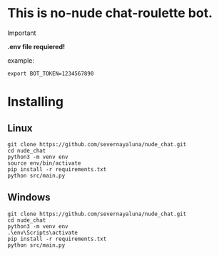 # This is no-nude chat-roulette bot.

> [!IMPORTANT]
> **.env file requiered!**
> 
> example:
> ```
> export BOT_TOKEN=1234567890
> ```

# Installing

## Linux

```shell
git clone https://github.com/severnayaluna/nude_chat.git
cd nude_chat
python3 -m venv env
source env/bin/activate
pip install -r requirements.txt
python src/main.py
```

## Windows

```shell
git clone https://github.com/severnayaluna/nude_chat.git
cd nude_chat
python3 -m venv env
.\env\Scripts\activate
pip install -r requirements.txt
python src/main.py
```